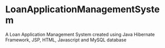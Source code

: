 # LoanApplicationManagementSystem
A Loan Application Management System created using Java Hibernate Framework, JSP, HTML, Javascript and MySQL database
